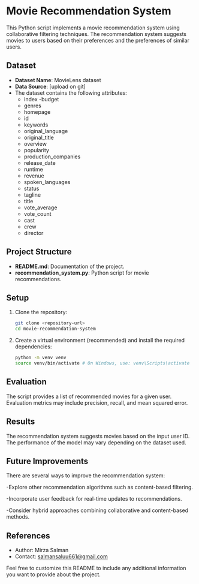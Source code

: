 # Movie Recommendation System

This Python script implements a movie recommendation system using collaborative filtering techniques. The recommendation system suggests movies to users based on their preferences and the preferences of similar users.

## Dataset

- **Dataset Name**: MovieLens dataset
- **Data Source**: [upload on git]
- The dataset contains the following attributes:
  - index
  -budget
  - genres
  - homepage
  - id
  - keywords
  - original_language
  - original_title
  - overview
  - popularity
  - production_companies
  - release_date
  - runtime
  - revenue
  - spoken_languages
  - status
  - tagline
  - title
  - vote_average
  - vote_count
  - cast
  - crew
  - director

## Project Structure

- **README.md**: Documentation of the project.
- **recommendation_system.py**: Python script for movie recommendations.

## Setup

1. Clone the repository:
   ```bash
   git clone <repository-url>
   cd movie-recommendation-system
2. Create a virtual environment (recommended) and install the required dependencies:
   ```bash
   python -m venv venv
   source venv/bin/activate # On Windows, use: venv\Scripts\activate
## Evaluation
The script provides a list of recommended movies for a given user. Evaluation metrics may include precision, recall, and mean squared error.

## Results
The recommendation system suggests movies based on the input user ID. The performance of the model may vary depending on the dataset used.

## Future Improvements
There are several ways to improve the recommendation system:

-Explore other recommendation algorithms such as content-based filtering.

-Incorporate user feedback for real-time updates to recommendations.

-Consider hybrid approaches combining collaborative and content-based methods.
## References

- Author: Mirza Salman
- Contact: salmansaluu661@gmail.com

Feel free to customize this README to include any additional information you want to provide about the project.

